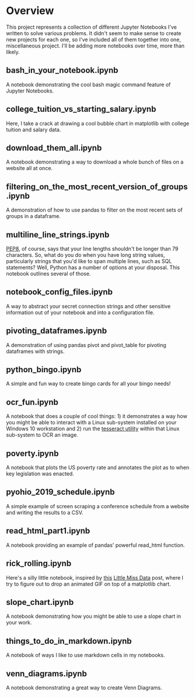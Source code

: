 # Overview
This project represents a collection of different Jupyter Notebooks I've written to solve various problems.  It didn't seem to make sense to create new projects for each one, so I've included all of them together into one, miscellaneous project.  I'll be adding more notebooks over time, more than likely.

## bash_in_your_notebook.ipynb
A notebook demonstrating the cool bash magic command feature of Jupyter Notebooks.

## college_tuition_vs_starting_salary.ipynb
Here, I take a crack at drawing a cool bubble chart in matplotlib with college tuition and salary data.

## download_them_all.ipynb
A notebook demonstrating a way to download a whole bunch of files on a website all at once.

## filtering_on_the_most_recent_version_of_groups.ipynb
A demonstration of how to use pandas to filter on the most recent sets of groups in a dataframe.

## multiline_line_strings.ipynb
[PEP8](https://www.python.org/dev/peps/pep-0008/), of course, says that your line lengths shouldn't be longer than 79 characters.  So, what do you do when you have long string values, particularly strings that you'd like to span multiple lines, such as SQL statements?  Well, Python has a number of options at your disposal.  This notebook outlines several of those.

## notebook_config_files.ipynb
A way to abstract your secret connection strings and other sensitive information out of your notebook and into a configuration file.

## pivoting_dataframes.ipynb
A demonstration of using pandas pivot and pivot_table for pivoting dataframes with strings.

## python_bingo.ipynb
A simple and fun way to create bingo cards for all your bingo needs!

## ocr_fun.ipynb
A notebook that does a couple of cool things: 1) it demonstrates a way how you might be able to interact with a Linux sub-system installed on your Windows 10 workstation and 2) run the [tesseract utility](https://github.com/tesseract-ocr/tesseract) within that Linux sub-system to OCR an image.

## poverty.ipynb
A notebook that plots the US poverty rate and annotates the plot as to when key legislation was enacted.

## pyohio_2019_schedule.ipynb
A simple example of screen scraping a conference schedule from a website and writing the results to a CSV.

## read_html_part1.ipynb
A notebook providing an example of pandas' powerful read_html function.

## rick_rolling.ipynb
Here's a silly little notebook, inspired by [this](https://www.littlemissdata.com/blog/lacroix) [Little Miss Data](https://www.littlemissdata.com/) post, where I try to figure out to drop an animated GIF on top of a matplotlib chart.

## slope_chart.ipynb
A notebook demonstrating how you might be able to use a slope chart in your work.

## things_to_do_in_markdown.ipynb
A notebook of ways I like to use markdown cells in my notebooks.

## venn_diagrams.ipynb
A notebook demonstrating a great way to create Venn Diagrams.
